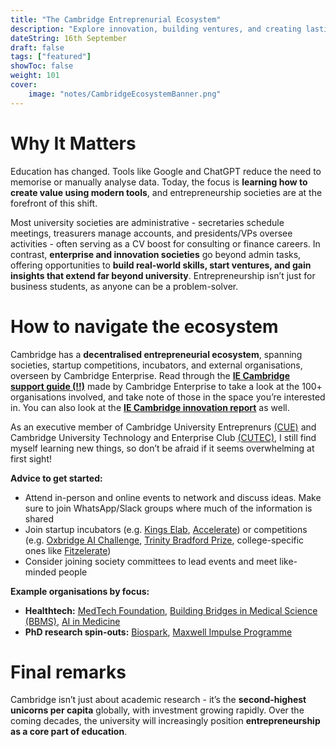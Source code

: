 ```yaml
---
title: "The Cambridge Entreprenurial Ecosystem"
description: "Explore innovation, building ventures, and creating lasting impact"
dateString: 16th September
draft: false
tags: ["featured"]
showToc: false
weight: 101
cover:
    image: "notes/CambridgeEcosystemBanner.png" 
---
```


# Why It Matters

Education has changed. Tools like Google and ChatGPT reduce the need to memorise or manually analyse data. Today, the focus is **learning how to create value using modern tools**, and entrepreneurship societies are at the forefront of this shift.

Most university societies are administrative - secretaries schedule meetings, treasurers manage accounts, and presidents/VPs oversee activities - often serving as a CV boost for consulting or finance careers. In contrast, **enterprise and innovation societies** go beyond admin tasks, offering opportunities to **build real-world skills, start ventures, and gain insights that extend far beyond university**. Entrepreneurship isn’t just for business students, as anyone can be a problem-solver.

# How to navigate the ecosystem

Cambridge has a **decentralised entrepreneurial ecosystem**, spanning societies, startup competitions, incubators, and external organisations, overseen by Cambridge Enterprise. Read through the [**IE Cambridge support guide (!!)**](/notes/SupportGuide.pdf) made by Cambridge Enterprise to take a look at the 100+ organisations involved, and take note of those in the space you’re interested in. You can also look at the [**IE Cambridge innovation report**](/notes/InnovationReport.pdf) as well.

As an executive member of Cambridge University Entreprenurs [(CUE)](https://www.cambridgeuniversityentrepreneurs.com/) and Cambridge University Technology and Enterprise Club [(CUTEC)](https://www.cutec.io/), I still find myself learning new things, so don’t be afraid if it seems overwhelming at first sight!

**Advice to get started:**

- Attend in-person and online events to network and discuss ideas. Make sure to join WhatsApp/Slack groups where much of the information is shared
- Join startup incubators (e.g. [Kings Elab](https://www.kingselab.org/), [Accelerate](https://www.jbs.cam.ac.uk/entrepreneurship/programmes/accelerate-cambridge/)) or competitions (e.g. [Oxbridge AI Challenge](https://www.oxbridgeaix.uk/), [Trinity Bradford Prize](https://www.trinitybradfieldprize.co.uk/), college-specific ones like [Fitzelerate](https://www.fitz.cam.ac.uk/fitzelerate))
- Consider joining society committees to lead events and meet like-minded people

**Example organisations by focus:**

- **Healthtech:** [MedTech Foundation](https://cam.medtechfoundation.org/), [Building Bridges in Medical Science (BBMS)](https://www.bbms.cam/), [AI in Medicine](https://www.cuaim.co.uk/)
- **PhD research spin-outs:** [Biospark](https://www.gravity.cam.ac.uk/bio-spark/), [Maxwell Impulse Programme](https://www.maxwell.cam.ac.uk/programmes/impulse)

# Final remarks

Cambridge isn’t just about academic research - it’s the **second-highest unicorns per capita** globally, with investment growing rapidly. Over the coming decades, the university will increasingly position **entrepreneurship as a core part of education**.